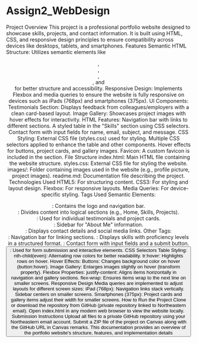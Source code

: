 # Assign2_WebDesign

Project Overview
This project is a professional portfolio website designed to showcase skills, projects, and contact information. It is built using HTML, CSS, and responsive design principles to ensure compatibility across devices like desktops, tablets, and smartphones.
Features
Semantic HTML Structure:
Utilizes semantic elements like <header>, <section>, <article>, <aside>, and <footer> for better structure and accessibility.
Responsive Design:
Implements Flexbox and media queries to ensure the website is fully responsive on devices such as iPads (768px) and smartphones (375px).
UI Components:
Testimonials Section: Displays feedback from colleagues/employers with a clean card-based layout.
Image Gallery: Showcases project images with hover effects for interactivity.
HTML Features:
Navigation bar with links to different sections.
A styled table in the "Skills" section using CSS selectors.
Contact form with input fields for name, email, subject, and message.
CSS Styling:
External CSS file (styles.css) used for styling.
Multiple CSS selectors applied to enhance the table and other components.
Hover effects for buttons, project cards, and gallery images.
Favicon:
A custom favicon is included in the <head> section.
File Structure
index.html: Main HTML file containing the website structure.
styles.css: External CSS file for styling the website.
images/: Folder containing images used in the website (e.g., profile picture, project images).
readme.md: Documentation file describing the project.
Technologies Used
HTML5: For structuring content.
CSS3: For styling and layout design.
Flexbox: For responsive layouts.
Media Queries: For device-specific styling.
Tags Used
Semantic Elements:
<header>: Contains the logo and navigation bar.
<section>: Divides content into logical sections (e.g., Home, Skills, Projects).
<article>: Used for individual testimonials and project cards.
<aside>: Sidebar for "About Me" information.
<footer>: Displays contact details and social media links.
Other Tags:
<nav>: Navigation bar for linking sections.
<table>: Displays skills with proficiency levels in a structured format.
<form>: Contact form with input fields and a submit button.
<button>: Used for form submission and interactive elements.
CSS Selectors
Table Styling:
nth-child(even): Alternating row colors for better readability.
tr:hover: Highlights rows on hover.
Hover Effects:
Buttons: Changes background color on hover (button:hover).
Image Gallery: Enlarges images slightly on hover (transform property).
Flexbox Properties:
justify-content: Aligns items horizontally in navigation and gallery sections.
flex-wrap: Ensures items wrap to the next line on smaller screens.
Responsive Design
Media queries are implemented to adjust layouts for different screen sizes:
iPad (768px):
Navigation links stack vertically.
Sidebar centers on smaller screens.
Smartphones (375px):
Project cards and gallery items adjust their width for smaller screens.
How to Run the Project
Clone or download the repository from GitHub (private repository linked to Northeastern email).
Open index.html in any modern web browser to view the website locally.
Submission Instructions
Upload all files to a private GitHub repository using your Northeastern email account.
Submit a ZIP file of the project on Canvas along with the GitHub URL in Canvas remarks.
This documentation provides an overview of the portfolio website's structure, features, and implementation details

